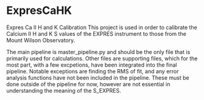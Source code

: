 # ExpresCaHK
Expres Ca II H and K Calibration
This project is used in order to calibrate the Calcium II H and K S values of the EXPRES instrument to those from the Mount Wilson Observatory.

The main pipeline is master_pipeline.py and should be the only file that is primarily used for calculations. Other files are supporting files, which for the most part, with a few excpetions, have been integrated into the final pipeline.
Notable exceptions are finding the RMS of fit, and any error analysis functions have not been included in the pipeline.
These must be done outside of the pipeline for now, however are not essential in understanding the meaning of the S_EXPRES.
